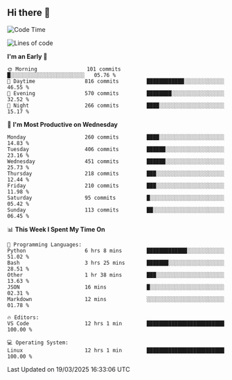 ## Hi there 👋

<!--
**Wangmerlyn/Wangmerlyn** is a ✨ _special_ ✨ repository because its `README.md` (this file) appears on your GitHub profile.

Here are some ideas to get you started:

- 🔭 I’m currently working on ...
- 🌱 I’m currently learning ...
- 👯 I’m looking to collaborate on ...
- 🤔 I’m looking for help with ...
- 💬 Ask me about ...
- 📫 How to reach me: ...
- 😄 Pronouns: ...
- ⚡ Fun fact: ...
-->
<!--START_SECTION:waka-->
![Code Time](http://img.shields.io/badge/Code%20Time-94%20hrs%2045%20mins-blue)

![Lines of code](https://img.shields.io/badge/From%20Hello%20World%20I%27ve%20Written-8.8%20million%20lines%20of%20code-blue)

**I'm an Early 🐤** 

```text
🌞 Morning                101 commits         █░░░░░░░░░░░░░░░░░░░░░░░░   05.76 % 
🌆 Daytime                816 commits         ████████████░░░░░░░░░░░░░   46.55 % 
🌃 Evening                570 commits         ████████░░░░░░░░░░░░░░░░░   32.52 % 
🌙 Night                  266 commits         ████░░░░░░░░░░░░░░░░░░░░░   15.17 % 
```
📅 **I'm Most Productive on Wednesday** 

```text
Monday                   260 commits         ████░░░░░░░░░░░░░░░░░░░░░   14.83 % 
Tuesday                  406 commits         ██████░░░░░░░░░░░░░░░░░░░   23.16 % 
Wednesday                451 commits         ██████░░░░░░░░░░░░░░░░░░░   25.73 % 
Thursday                 218 commits         ███░░░░░░░░░░░░░░░░░░░░░░   12.44 % 
Friday                   210 commits         ███░░░░░░░░░░░░░░░░░░░░░░   11.98 % 
Saturday                 95 commits          █░░░░░░░░░░░░░░░░░░░░░░░░   05.42 % 
Sunday                   113 commits         ██░░░░░░░░░░░░░░░░░░░░░░░   06.45 % 
```


📊 **This Week I Spent My Time On** 

```text
💬 Programming Languages: 
Python                   6 hrs 8 mins        █████████████░░░░░░░░░░░░   51.02 % 
Bash                     3 hrs 25 mins       ███████░░░░░░░░░░░░░░░░░░   28.51 % 
Other                    1 hr 38 mins        ███░░░░░░░░░░░░░░░░░░░░░░   13.63 % 
JSON                     16 mins             █░░░░░░░░░░░░░░░░░░░░░░░░   02.31 % 
Markdown                 12 mins             ░░░░░░░░░░░░░░░░░░░░░░░░░   01.78 % 

🔥 Editors: 
VS Code                  12 hrs 1 min        █████████████████████████   100.00 % 

💻 Operating System: 
Linux                    12 hrs 1 min        █████████████████████████   100.00 % 
```


 Last Updated on 19/03/2025 16:33:06 UTC
<!--END_SECTION:waka-->
